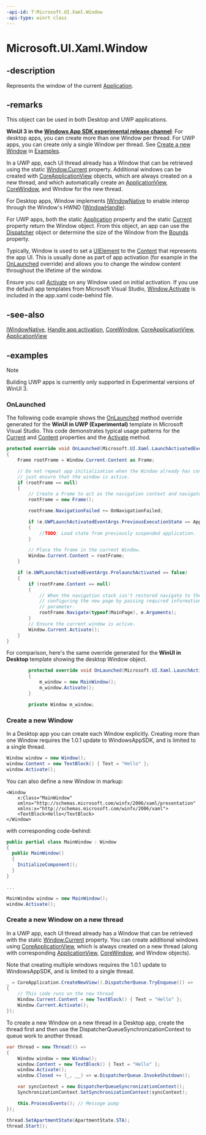 ```yaml
---
-api-id: T:Microsoft.UI.Xaml.Window
-api-type: winrt class
---
```


<!-- Class syntax.
public class Window : Windows.UI.Xaml.IWindow, Windows.UI.Xaml.IWindow2
-->

# Microsoft.UI.Xaml.Window

## -description

Represents the window of the current [Application](application.md).

## -remarks

This object can be used in both Desktop and UWP applications.

**WinUI 3 in the [Windows App SDK experimental release channel](/windows/apps/windows-app-sdk/experimental-channel)**: For desktop apps, you can create more than one Window per thread. For UWP apps, you can create only a single Window per thread. See [Create a new Window](#create-a-new-window) in [Examples](#-examples).

In a UWP app, each UI thread already has a Window that can be retrieved using the static [Window.Current](window_current.md) property. Additional windows can be created with [CoreApplicationView](/uwp/api/Windows.ApplicationModel.Core.CoreApplicationView) objects, which are always created on a new thread, and which automatically create an [ApplicationView](/uwp/api/Windows.UI.ViewManagement.ApplicationView), [CoreWindow](/uwp/api/windows.ui.core.corewindow), and Window for the new thread.

For Desktop apps, Window implements [IWindowNative](/windows/apps/winui/reference/iwindownative) to enable interop through the Window's HWND ([WindowHandle](/windows/apps/winui/reference/iwindownative-windowhandle)).

For UWP apps, both the static [Application](application_application_1221375020.md) property and the static [Current](application_current.md) property return the Window object. From this object, an app can use the [Dispatcher](window_dispatcher.md) object or determine the size of the Window from the [Bounds](window_bounds.md) property.

Typically, Window is used to set a [UIElement](uielement.md) to the [Content](window_content.md) that represents the app UI. This is usually done as part of app activation (for example in the [OnLaunched](application_onlaunched_859642554.md) override) and allows you to change the window content throughout the lifetime of the window.

Ensure you call [Activate](window_activate_1797342875.md) on any Window used on initial activation. If you use the default app templates from Microsoft Visual Studio, [Window.Activate](window_activate_1797342875.md) is included in the app.xaml code-behind file.

## -see-also

[IWindowNative](/windows/apps/winui/reference/iwindownative), [Handle app activation](/windows/uwp/launch-resume/activate-an-app), [CoreWindow](/uwp/api/windows.ui.core.corewindow), [CoreApplicationView](/uwp/api/Windows.ApplicationModel.Core.CoreApplicationView), [ApplicationView](/uwp/api/Windows.UI.ViewManagement.ApplicationView)

## -examples

> [!NOTE]
> Building UWP apps is currently only supported in Experimental versions of WinUI 3.

### OnLaunched

The following code example shows the [OnLaunched](application_onlaunched_1344752508.md) method override generated for the **WinUI in UWP (Experimental)** template in Microsoft Visual Studio. This code demonstrates typical usage patterns for the [Current](window_current.md) and [Content](window_content.md) properties and the [Activate](window_activate_1797342875.md) method.  

```csharp
protected override void OnLaunched(Microsoft.UI.Xaml.LaunchActivatedEventArgs e)
{
    Frame rootFrame = Window.Current.Content as Frame;

    // Do not repeat app initialization when the Window already has content,
    // just ensure that the window is active.
    if (rootFrame == null)
    {
        // Create a Frame to act as the navigation context and navigate to the first page.
        rootFrame = new Frame();

        rootFrame.NavigationFailed += OnNavigationFailed;

        if (e.UWPLaunchActivatedEventArgs.PreviousExecutionState == ApplicationExecutionState.Terminated)
        {
            //TODO: Load state from previously suspended application.
        }

        // Place the frame in the current Window.
        Window.Current.Content = rootFrame;
    }

    if (e.UWPLaunchActivatedEventArgs.PrelaunchActivated == false)
    {
        if (rootFrame.Content == null)
        {
            // When the navigation stack isn't restored navigate to the first page,
            // configuring the new page by passing required information as a navigation
            // parameter.
            rootFrame.Navigate(typeof(MainPage), e.Arguments);
        }
        // Ensure the current window is active.
        Window.Current.Activate();
    }
}
```

For comparison, here's the same override generated for the **WinUI in Desktop** template showing the desktop Window object.

``` csharp
        protected override void OnLaunched(Microsoft.UI.Xaml.LaunchActivatedEventArgs args)
        {
            m_window = new MainWindow();
            m_window.Activate();
        }

        private Window m_window;
```

### Create a new Window

In a Desktop app you can create each Window explicitly. Creating more than one Window requires the 1.0.1 update to WindowsAppSDK, and is limited to a single thread.

```csharp
Window window = new Window();
window.Content = new TextBlock() { Text = "Hello" };
window.Activate();
```

You can also define a new Window in markup:

```xaml
<Window 
    x:Class="MainWindow"
    xmlns="http://schemas.microsoft.com/winfx/2006/xaml/presentation"
    xmlns:x="http://schemas.microsoft.com/winfx/2006/xaml">
    <TextBlock>Hello</TextBlock>
</Window>
```

with corresponding code-behind:

```c#
public partial class MainWindow : Window
{
  public MainWindow()
  {
    InitializeComponent();
  }
}

...

MainWindow window = new MainWindow();
window.Activate();
```

### Create a new Window on a new thread

In a UWP app, each UI thread already has a Window that can be retrieved with the static [Window.Current](window_current.md) property. You can create additional windows using [CoreApplicationView](/uwp/api/Windows.ApplicationModel.Core.CoreApplicationView), which is always created on a new thread (along with corresponding [ApplicationView](/uwp/api/Windows.UI.ViewManagement.ApplicationView), [CoreWindow](/uwp/api/windows.ui.core.corewindow), and Window objects).

Note that creating multiple windows requires the 1.0.1 update to WindowsAppSDK, and is limited to a single thread.

```csharp
_ = CoreApplication.CreateNewView().DispatcherQueue.TryEnqueue(() =>
{
    // This code runs on the new thread
    Window.Current.Content = new TextBlock() { Text = "Hello" };
    Window.Current.Activate();
});
```

To create a new Window on a new thread in a Desktop app, create the thread first and then use the DispatcherQueueSynchronizationContext to queue work to another thread.

```csharp
var thread = new Thread(() =>
{
    Window window = new Window();
    window.Content = new TextBlock() { Text = "Hello" };
    window.Activate();
    window.Closed += (_, __) => w.DispatcherQueue.InvokeShutdown();

    var syncContext = new DispatcherQueueSyncronizationContext();
    SynchronizationContext.SetSynchronizationContext(syncContext);

    this.ProcessEvents(); // Message pump
});

thread.SetApartmentState(ApartmentState.STA);
thread.Start(); 
```
